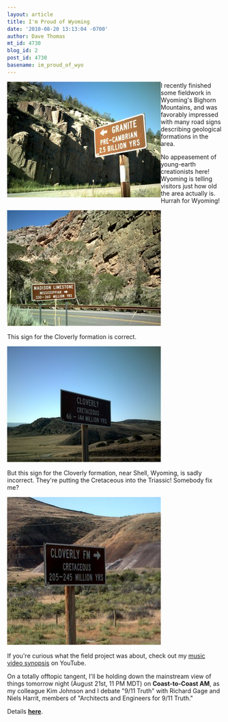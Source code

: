 ```yaml
---
layout: article
title: I'm Proud of Wyoming
date: '2010-08-20 13:13:04 -0700'
author: Dave Thomas
mt_id: 4730
blog_id: 2
post_id: 4730
basename: im_proud_of_wyo
---
```

<img src="/uploads/2010/granite2500.jpg" alt="granite2500.jpg" width="360" height="270" style="float:left" class="mt-image-none" />
I recently finished some fieldwork in Wyoming's Bighorn Mountains, and was favorably impressed with many road signs describing geological formations in the area.  

No appeasement of young-earth creationists here!  Wyoming is telling visitors just how old the area actually is.  Hurrah for Wyoming!

<img src="/uploads/2010/madison330.jpg" alt="madison330.jpg" width="360" height="270" class="mt-image-none" />

This sign for the Cloverly formation is correct.

<img src="/uploads/2010/cloverly66.jpg" alt="cloverly66.jpg" width="360" height="270" class="mt-image-none" />

But this sign for the Cloverly formation, near Shell, Wyoming, is sadly incorrect.  They're putting the Cretaceous into the Triassic!  Somebody fix me?

<img src="/uploads/2010/cloverly205x.jpg" alt="cloverly205x.jpg" width="360" height="345" class="mt-image-none" />

If you're curious what the field project was about, check out my [music video synopsis](http://www.youtube.com/watch?v=IceLOlVUQE0) on YouTube.

On a totally offtopic tangent, I'll be holding down the mainstream view of things tomorrow night (August 21st, 11 PM MDT) on **Coast-to-Coast AM**, as my colleague Kim Johnson and I debate "9/11 Truth" with Richard Gage and Niels Harrit, members of "Architects and Engineers for 9/11 Truth."

Details [**here**](http://www.nmsr.org/).
